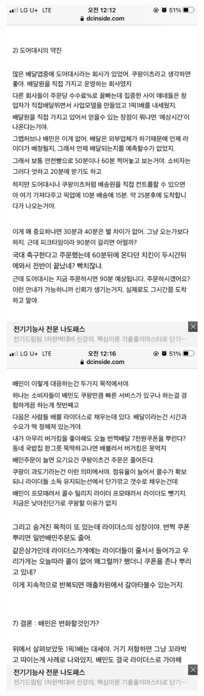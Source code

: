 ![](Assets/9A68A15F-A051-4251-AA4F-63621F4C911D.jpg)
![](Assets/619F37F5-A1BF-43AD-BF89-D032DF3061A5.jpg)